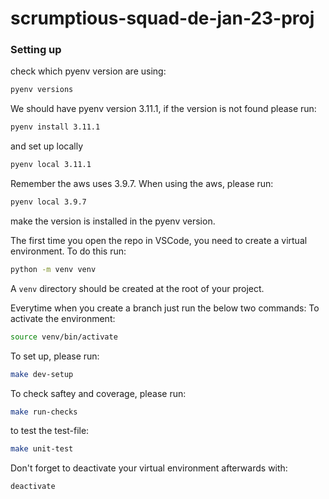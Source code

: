 # scrumptious-squad-de-jan-23-proj

### Setting up

check which pyenv version are using:
```sh
pyenv versions
```
We should have pyenv version 3.11.1, if the version is not found please run:
```sh
pyenv install 3.11.1
```
and set up locally
```sh
pyenv local 3.11.1
```

Remember the aws uses 3.9.7. When using the aws, please run:
```sh
pyenv local 3.9.7
```
make the version is installed in the pyenv version.

The first time you open the repo in VSCode, you need to create a virtual environment. To do this run:
```sh
python -m venv venv
```
A `venv` directory should be created at the root of your project.

Everytime when you create a branch just run the below two commands:
To activate the environment:
```sh
source venv/bin/activate
```
To set up, please run:
```sh
make dev-setup
```





To check saftey and coverage, please run:
```sh
make run-checks
```
to test the test-file:
```sh
make unit-test
```

Don't forget to deactivate your virtual environment afterwards with:
```sh
deactivate
```
